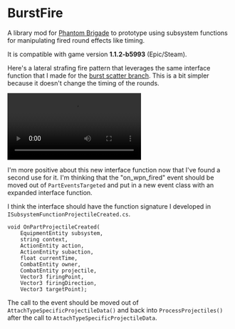 # BurstFire

A library mod for [Phantom Brigade](https://braceyourselfgames.com/phantom-brigade/) to prototype using subsystem functions for manipulating fired round effects like timing.

It is compatible with game version **1.1.2-b5993** (Epic/Steam).

Here's a lateral strafing fire pattern that leverages the same interface function that I made for the [burst scatter branch](https://github.com/echkode/PhantomBrigadeMod_BurstFirePrototype/tree/burst_scatter). This is a bit simpler because it doesn't change the timing of the rounds.

<video controls src="https://github.com/echkode/PhantomBrigadeMod_BurstFirePrototype/assets/48565771/0f7ea8ae-ff27-431f-b6c9-7d934d7dc89a">
  <p>laterally strafing a wall</p>
</video>

I'm more positive about this new interface function now that I've found a second use for it. I'm thinking that the "on_wpn_fired" event should be moved out of `PartEventsTargeted` and put in a new event class with an expanded interface function.

I think the interface should have the function signature I developed in `ISubsystemFunctionProjectileCreated.cs`.
```
void OnPartProjectileCreated(
	EquipmentEntity subsystem,
	string context,
	ActionEntity action,
	ActionEntity subaction,
	float currentTime,
	CombatEntity owner,
	CombatEntity projectile,
	Vector3 firingPoint,
	Vector3 firingDirection,
	Vector3 targetPoint);
```
The call to the event should be moved out of `AttachTypeSpecificProjectileData()` and back into `ProcessProjectiles()` after the call to `AttachTypeSpecificProjectileData`.

